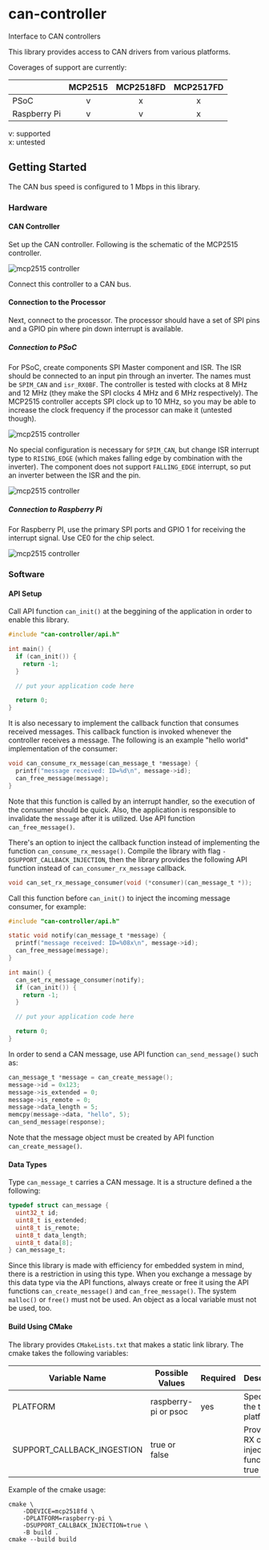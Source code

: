 # can-controller
Interface to CAN controllers

This library provides access to CAN drivers from various platforms.

Coverages of support are currently:

|              | MCP2515 | MCP2518FD | MCP2517FD |
| ------------ | :-----: | :-------: | :-------: |
| PSoC         |    v    |    x      |  x        |
| Raspberry Pi |    v    |    v      |  x        |

v: supported<br />
x: untested

## Getting Started
The CAN bus speed is configured to 1 Mbps in this library.

### Hardware
#### CAN Controller
Set up the CAN controller. Following is the schematic of the MCP2515 controller.

![mcp2515 controller](doc/images/mcp2515.svg)

Connect this controller to a CAN bus.

#### Connection to the Processor
Next, connect to the processor. The processor should have a set of SPI pins and a GPIO pin where pin down interrupt is available.

##### Connection to PSoC
For PSoC, create components SPI Master component and ISR. The ISR should be connected to an input pin through an inverter. The names must be `SPIM_CAN` and `isr_RX0BF`. The controller is tested with clocks at 8 MHz and 12 MHz (they make the SPI clocks 4 MHz and 6 MHz respectively). The MCP2515 controller accepts SPI clock up to 10 MHz, so you may be able to increase the clock frequency if the processor can make it (untested though).

![mcp2515 controller](doc/images/psoc-components.png)

No special configuration is necessary for `SPIM_CAN`, but change ISR interrupt type to `RISING_EDGE` (which makes falling edge by combination with the inverter). The component does not support `FALLING_EDGE` interrupt, so put an inverter between the ISR and the pin.

![mcp2515 controller](doc/images/psoc-isr-config.png)

##### Connection to Raspberry Pi
For Raspberry PI, use the primary SPI ports and GPIO 1 for receiving the interrupt signal.  Use CE0 for the chip select.

![mcp2515 controller](doc/images/rpi-40pins.png)

### Software
#### API Setup
Call API function `can_init()` at the beggining of the application in order to enable this library.

```c
#include "can-controller/api.h"

int main() {
  if (can_init()) {
    return -1;
  }

  // put your application code here

  return 0;
}
```

It is also necessary to implement the callback function that consumes received messages.
This callback function is invoked whenever the controller receives a message.
The following is an example "hello world" implementation of the consumer:

```c
void can_consume_rx_message(can_message_t *message) {
  printf("message received: ID=%d\n", message->id);
  can_free_message(message);
}
```

Note that this function is called by an interrupt handler, so the execution of the consumer should be quick.
Also, the application is responsible to invalidate the `message` after it is utilized.
Use API function `can_free_message()`.

There's an option to inject the callback function instead of implementing the function `can_consume_rx_message()`.
Compile the library with flag `-DSUPPORT_CALLBACK_INJECTION`, then the library
provides the following API function instead of `can_consumer_rx_message` callback.

```c
void can_set_rx_message_consumer(void (*consumer)(can_message_t *));
```

Call this function before `can_init()` to inject the incoming message consumer, for example:

```c
#include "can-controller/api.h"

static void notify(can_message_t *message) {
  printf("message received: ID=%08x\n", message->id);
  can_free_message(message);
}

int main() {
  can_set_rx_message_consumer(notify);
  if (can_init()) {
    return -1;
  }

  // put your application code here

  return 0;
}
```

In order to send a CAN message, use API function `can_send_message()` such as:

```c
can_message_t *message = can_create_message();
message->id = 0x123;
message->is_extended = 0;
message->is_remote = 0;
message->data_length = 5;
memcpy(message->data, "hello", 5);
can_send_message(response);
```

Note that the message object must be created by API function `can_create_message()`.

#### Data Types
Type `can_message_t` carries a CAN message. It is a structure defined a the following:

```c
typedef struct can_message {
  uint32_t id;
  uint8_t is_extended;
  uint8_t is_remote;
  uint8_t data_length;
  uint8_t data[8];
} can_message_t;
```

Since this library is made with efficiency for embedded system in mind, there is a restriction
in using this type.
When you exchange a message by this data type via the API functions, always create or free
it using the API functions `can_create_message()` and `can_free_message()`.  The system `malloc()`
or `free()` must not be used.  An object as a local variable must not be used, too.

#### Build Using CMake

The library provides `CMakeLists.txt` that makes a static link library.
The cmake takes the following variables:

| Variable Name              | Possible Values      | Required | Description                                     |
| -------------------------- | -------------------- | -------- | ----------------------------------------------- |
| PLATFORM                   | raspberry-pi or psoc | yes      | Specifies the target platform                   |
| SUPPORT_CALLBACK_INGESTION | true or false        |          | Provides RX callback injection function if true |

Example of the cmake usage:

```
cmake \
    -DDEVICE=mcp2518fd \
    -DPLATFORM=raspberry-pi \
    -DSUPPORT_CALLBACK_INJECTION=true \
    -B build .
cmake --build build
```
